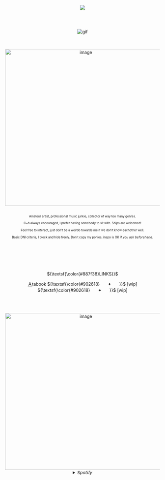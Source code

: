 <div align="center">
<br />
<br />
  
![](https://komarev.com/ghpvc/?username=Bigguykoi&color=8c873c&label=ㅤㅤㅤTHEㅤIRONㅤLEGIONㅤㅤㅤ&style=plastic)

<br />
<br />

![gif](https://github.com/user-attachments/assets/6123176b-7b11-4963-be9d-1bab59460150)

<br />
<br />
<img width="510" height="510" alt="image" src="https://github.com/user-attachments/assets/bddddc00-bb6d-413b-aa6d-85e943f3cdb7" />

<br />
<br />

<sub> 
<p align="center"> <sub> Amateur artist, professional music junkie, collector of way too many genres.  </sub> </p>
</sub>
<sub> 
<p align="center"> <sub> C+h always encouraged, I prefer having somebody to sit with. Ships are welcomed! </sub> </p>
</sub>
<sub> 
<p align="center"> <sub>  Feel free to interact, just don't be a weirdo towards me if we don't know eachother well.  </sub> </p>
</sub>
<sub> 
<p align="center"> <sub> Basic DNI criteria, I block and hide freely. Don't copy my ponies, inspo is OK 𝘪𝘧 𝘺𝘰𝘶 𝘢𝘴𝘬 𝘣𝘦𝘧𝘰𝘳𝘦𝘩𝘢𝘯𝘥.</sub> </p>
</sub>
ㅤㅤㅤㅤㅤㅤㅤㅤㅤ ⠀ ㅤㅤㅤㅤㅤㅤㅤㅤㅤㅤㅤㅤㅤㅤㅤㅤㅤ ⠀ ㅤㅤㅤㅤㅤㅤㅤㅤㅤㅤㅤㅤㅤㅤㅤㅤㅤ ⠀ ㅤㅤㅤㅤㅤㅤㅤㅤㅤㅤㅤㅤㅤㅤㅤㅤㅤ ⠀ ㅤㅤㅤㅤㅤㅤㅤㅤㅤㅤㅤㅤㅤㅤㅤㅤㅤ ⠀ ㅤㅤㅤㅤㅤㅤㅤㅤㅤㅤㅤㅤㅤㅤㅤㅤㅤ ⠀ ㅤㅤㅤㅤㅤㅤㅤㅤㅤㅤㅤㅤㅤㅤㅤㅤㅤ ⠀ ㅤㅤㅤㅤㅤㅤㅤㅤㅤㅤ
 <p align="center"> ${\textsf{\color{#887f38}LINKS}}$
   
 
    
[Ａ](https://sillybillykoijoi.atabook.org/)tabook
${\textsf{\color{#902618}ㅤㅤ✦ㅤㅤ}}$
[wip]
${\textsf{\color{#902618}ㅤㅤ✦ㅤㅤ}}$
[wip]
<br />
<br />
<br />
<br />

<img align="center" img width="510" height="510" alt="image" src="https://github.com/user-attachments/assets/3a3f9a7f-aa8e-4014-b6c7-4dc45af8a7c2" />

<details>
</sub><summary>𝘚𝘱𝘰𝘵𝘪𝘧𝘺</summary><h5 align="center">
  
[![spotify-github-profile](https://spotify-github-profile.kittinanx.com/api/view?uid=3176d66wffyhd4zfphvsyk44it3y&cover_image=true&theme=default&show_offline=false&background_color=0d1117&interchange=false&bar_color_cover=false&bar_color=aa0000)](https://github.com/kittinan/spotify-github-profile)




